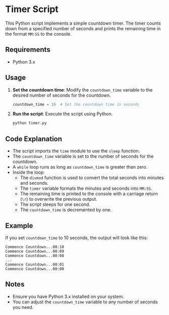 # Timer Script

This Python script implements a simple countdown timer. The timer counts down from a specified number of seconds and prints the remaining time in the format `MM:SS` to the console.

## Requirements

- Python 3.x

## Usage

1. **Set the countdown time**: Modify the `countdown_time` variable to the desired number of seconds for the countdown.

    ```python
    countdown_time = 10  # Set the countdown time in seconds
    ```

2. **Run the script**: Execute the script using Python.

    ```sh
    python timer.py
    ```

## Code Explanation

- The script imports the `time` module to use the `sleep` function.
- The `countdown_time` variable is set to the number of seconds for the countdown.
- A `while` loop runs as long as `countdown_time` is greater than zero.
- Inside the loop:
  - The `divmod` function is used to convert the total seconds into minutes and seconds.
  - The `timer` variable formats the minutes and seconds into `MM:SS`.
  - The remaining time is printed to the console with a carriage return (`\r`) to overwrite the previous output.
  - The script sleeps for one second.
  - The `countdown_time` is decremented by one.

## Example

If you set `countdown_time` to 10 seconds, the output will look like this:

```
Commence Countdown...00:10
Commence Countdown...00:09
Commence Countdown...00:08
...
Commence Countdown...00:01
Commence Countdown...00:00
```

## Notes

- Ensure you have Python 3.x installed on your system.
- You can adjust the `countdown_time` variable to any number of seconds you need.
